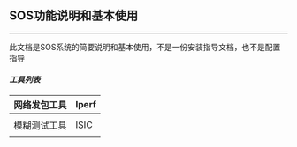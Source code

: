 ## SOS功能说明和基本使用

---

此文档是SOS系统的简要说明和基本使用，不是一份安装指导文档，也不是配置指导



#### _工具列表_

| 网络发包工具 | Iperf |
| :--- | :--- |
|  |  |
| 模糊测试工具 | ISIC |
|  |  |



